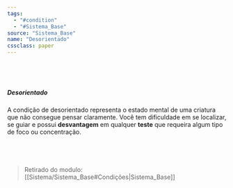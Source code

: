 ```yaml
---
tags:
  - "#condition"
  - "#Sistema_Base"
source: "Sistema_Base"
name: "Desorientado"
cssclass: paper
---
```

#
<br/>

##### Desorientado
 A condição de desorientado representa o estado mental de uma criatura que não consegue pensar claramente. Você tem dificuldade em se localizar, se guiar e possui **desvantagem** em qualquer **teste** que requeira algum tipo de foco ou concentração.  

<br/>

#


> Retirado do modulo: [[Sistema/Sistema_Base#Condições|Sistema_Base]]



